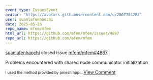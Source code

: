 ```yaml
---
event_type: IssuesEvent
avatar: "https://avatars.githubusercontent.com/u/200778428?"
user: suanlafenhaochi
date: 2025-05-26
repo_name: mfem/mfem
html_url: https://github.com/mfem/mfem/issues/4867
repo_url: https://github.com/mfem/mfem
---
```


<a href='https://github.com/suanlafenhaochi' target='_blank'>suanlafenhaochi</a> closed issue <a href='https://github.com/mfem/mfem/issues/4867' target='_blank'>mfem/mfem#4867</a>.

<p>Problems encountered with shared node communicator initialization</p><small>I used the method provided by pmesh.hpp:...</small><a href='https://github.com/mfem/mfem/issues/4867' target='_blank'>View Comment</a>